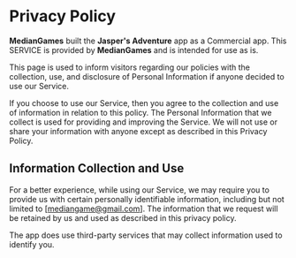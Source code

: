 # Privacy Policy

**MedianGames** built the **Jasper's Adventure** app as a Commercial app. This SERVICE is provided by **MedianGames** and is intended for use as is.

This page is used to inform visitors regarding our policies with the collection, use, and disclosure of Personal Information if anyone decided to use our Service.

If you choose to use our Service, then you agree to the collection and use of information in relation to this policy. The Personal Information that we collect is used for providing and improving the Service. 
We will not use or share your information with anyone except as described in this Privacy Policy.

## Information Collection and Use

For a better experience, while using our Service, we may require you to provide us with certain personally identifiable information, including but not limited to [mediangame@gmail.com]. 
The information that we request will be retained by us and used as described in this privacy policy.

The app does use third-party services that may collect information used to identify you.
